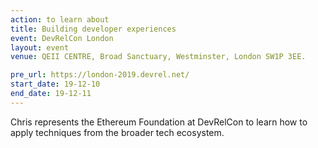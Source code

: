 ```yaml
---
action: to learn about
title: Building developer experiences
event: DevRelCon London
layout: event
venue: QEII CENTRE, Broad Sanctuary, Westminster, London SW1P 3EE.

pre_url: https://london-2019.devrel.net/
start_date: 19-12-10
end_date: 19-12-11
---
```


Chris represents the Ethereum Foundation at DevRelCon to learn how to apply techniques from the broader tech ecosystem.
